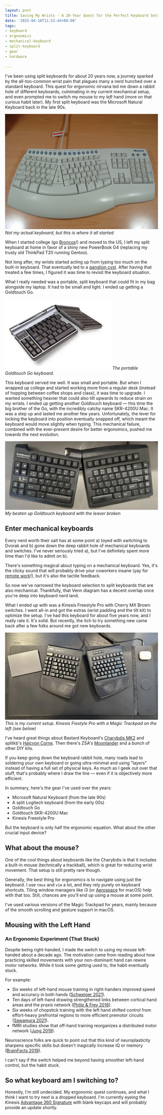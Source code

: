 ```yaml
---
layout: post
title: Saving My Wrists - A 20-Year Quest for the Perfect Keyboard Setup
date: '2025-04-18T11:52:44+00:00'
tags:
- keyboard
- ergonomics
- mechanical-keyboard
- split-keyboard
- gear
- hardware

---
```


I've been using split keyboards for about 20 years now, a journey sparked by the all-too-common wrist pain that plagues many a nerd hunched over a standard keyboard. This quest for ergonomic nirvana led me down a rabbit hole of different keyboards, culminating in my current mechanical setup, and even prompted me to switch my mouse to my *left* hand (more on that curious habit later). My first split keyboard was the Microsoft Natural Keyboard back in the late 90s.

![Microsoft Natural Keyboard](/assets/ms_natural_keyboard.webp)
*Not my actual keyboard, but this is where it all started*

When I started college (go [Broncos](https://www.scu.edu/)!) and moved to the US, I left my split keyboard at home in favor of a shiny new PowerBook G4 (replacing my trusty old ThinkPad T20 running Gentoo).

Not long after, my wrists started acting up from typing too much on the built-in keyboard. That eventually led to a [ganglion cyst](https://www.nhs.uk/conditions/ganglion/0). After having that treated a few times, I figured it was time to revisit the keyboard situation.

What I really needed was a portable, split keyboard that could fit in my bag alongside my laptop. It had to be small and light. I ended up getting a Goldtouch Go.

![Goldtouch Go Keyboard](/assets/goldtouch-go.webp)
*The portable Goldtouch Go keyboard.*

This keyboard served me well. It was small and portable. But when I wrapped up college and started working more from a regular desk (instead of hopping between coffee shops and class), it was time to upgrade. I wanted something heavier that could also tilt upwards to reduce strain on my wrists. I ended up getting another Goldtouch keyboard — this time the big brother of the Go, with the incredibly catchy name SKR-4200U Mac. It was a step up and lasted me another few years. Unfortunately, the lever for locking the keyboard into position eventually snapped off, which meant the keyboard would move slightly when typing. This mechanical failure, combined with the ever-present desire for better ergonomics, pushed me towards the next evolution.

![Goldtouch](/assets/goldtouch.webp)
*My beaten up Goldtouch keyboard with the leaver broken*

## Enter mechanical keyboards

Every nerd worth their salt has at some point a) toyed with switching to Dvorak and b) gone down the deep rabbit hole of mechanical keyboards and switches. I've never seriously tried a), but I've definitely spent more time than I'd like to admit on b).

There's something magical about typing on a mechanical keyboard. Yes, it's the clicky sound that will probably drive your coworkers insane (yay for [remote work]( {{site.url}}//remote-work/)!), but it's also the tactile feedback.

So now we've narrowed the keyboard selection to split keyboards that are also mechanical. Thankfully, that Venn diagram has a decent overlap once you're deep into keyboard nerd land.

What I ended up with was a Kinesis Freestyle Pro with Cherry MX Brown switches. I went all-in and got the extras (wrist padding and the tilt kit) to optimize the setup. I've had this keyboard for about five years now, and I really rate it. It's solid. But recently, the itch to try something new came back after a few folks around me got new keyboards.

![Kinesis Freestyle Pro](/assets/freestyle_pro.webp)
*This is my current setup. Kinesis Frestyle Pro with a Magic Trackpad on the left (see below)*

I've heard great things about Bastard Keyboard's [Charybdis MK2](https://bastardkb.com/product/charybdis-mk2-prebuilt-preorder/) and splitkb's [Halcyon Corne](https://splitkb.com/collections/keyboard-kits/products/halcyon-corne). Then there's ZSA's [Moonlander](https://www.zsa.io/moonlander) and a bunch of other DIY kits.

If you keep going down the keyboard rabbit hole, many roads lead to soldering your own keyboard or going ultra-minimal and using "layers" instead of having a full set of physical keys. As much as I geek out over that stuff, that's probably where I draw the line — even if it is objectively more efficient.

In summary, here's the gear I've used over the years:
* Microsoft Natural Keyboard (from the late 90s)
* A split Logitech keyboard (from the early 00s)
* Goldtouch Go
* Goldtouch SKR-4200U Mac
* Kinesis Freestyle Pro

But the keyboard is only half the ergonomic equation. What about the other crucial input device?

## What about the mouse?

One of the cool things about keyboards like the Charybdis is that it includes a built-in mouse (technically a trackball), which is great for reducing wrist movement. That setup is still pretty rare though.

Generally, the best thing for ergonomics is to navigate using just the keyboard. I use `tmux` and `vim` a lot, and they rely purely on keyboard shortcuts. Tiling window managers like i3 (or [Aerospace](https://github.com/nikitabobko/AeroSpace) for macOS) help with that too. Still, chances are you'll end up using a mouse at some point.

I've used various versions of the Magic Trackpad for years, mainly because of the smooth scrolling and gesture support in macOS.

## Mousing with the Left Hand

### An Ergonomic Experiment (That Stuck)

Despite being right-handed, I made the switch to using my mouse left-handed about a decade ago. The motivation came from reading about how practicing skilled movements with your non-dominant hand can rewire motor networks. While it took some getting used to, the habit eventually stuck.

For example:
- Six weeks of left-hand mouse training in right-handers improved speed and accuracy in both hands ([Schweiger 2021](https://www.nature.com/articles/s41598-021-83770-4)).
- Ten days of left-hand drawing strengthened links between cortical hand areas and the praxis network ([Philip & Frey 2016](https://pubmed.ncbi.nlm.nih.gov/27212059/)).
- Six weeks of chopstick training with the left hand shifted control from effort-heavy prefrontal regions to more efficient premotor circuits ([Sawamura 2021](https://pmc.ncbi.nlm.nih.gov/articles/PMC8536892/)).
- fMRI studies show that off-hand training reorganizes a distributed motor network ([Jung 2019](https://pubmed.ncbi.nlm.nih.gov/30741701/)).

Neuroscience folks are quick to point out that this kind of neuroplasticity sharpens specific skills but doesn't magically increase IQ or memory ([BrainFacts 2019](https://www.brainfacts.org/thinking-sensing-and-behaving/thinking-and-awareness/2019/does-using-your-non-dominant-hand-make-you-smarter-080919)).

I can't say if the switch helped me beyond having smoother left-hand control, but the habit stuck.

## So what keyboard am I switching to?

Honestly, I'm still undecided. My ergonomic quest continues, and what I *think* I want to try next is a dropped keyboard. I'm currently eyeing the Kinesis [Advantage 360 Signature](https://kinesis-ergo.com/shop/advantage360-signature/) with blank keycaps and will probably provide an update shortly.
